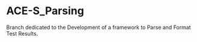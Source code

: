 # ACE-S_Parsing
Branch dedicated to the Development of a framework to Parse and Format Test Results.
